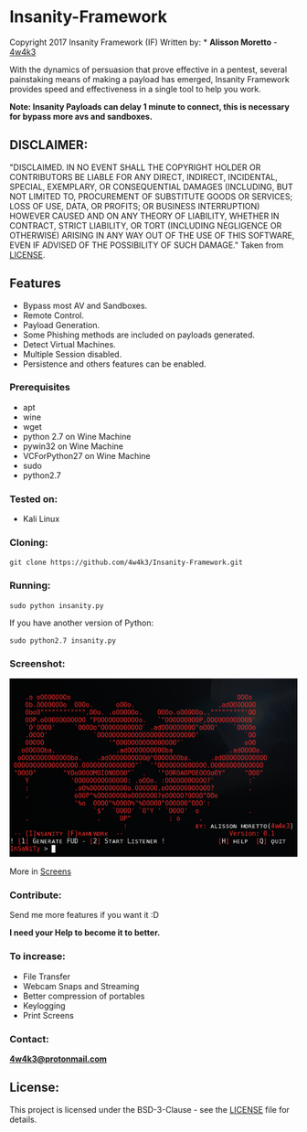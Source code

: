 # Insanity-Framework
Copyright 2017 Insanity Framework (IF)
Written by: * **Alisson Moretto** - [4w4k3](https://github.com/4w4k3)

With the dynamics of persuasion that prove effective in a pentest, several painstaking means of making a payload has emerged, Insanity Framework provides speed and effectiveness in a single tool to help you work.

**Note: Insanity Payloads can delay 1 minute to connect, this is necessary for bypass more avs and sandboxes.**

## DISCLAIMER: 

"DISCLAIMED. IN NO EVENT SHALL THE COPYRIGHT HOLDER OR CONTRIBUTORS BE LIABLE
FOR ANY DIRECT, INDIRECT, INCIDENTAL, SPECIAL, EXEMPLARY, OR CONSEQUENTIAL
DAMAGES (INCLUDING, BUT NOT LIMITED TO, PROCUREMENT OF SUBSTITUTE GOODS OR
SERVICES; LOSS OF USE, DATA, OR PROFITS; OR BUSINESS INTERRUPTION) HOWEVER
CAUSED AND ON ANY THEORY OF LIABILITY, WHETHER IN CONTRACT, STRICT LIABILITY,
OR TORT (INCLUDING NEGLIGENCE OR OTHERWISE) ARISING IN ANY WAY OUT OF THE USE
OF THIS SOFTWARE, EVEN IF ADVISED OF THE POSSIBILITY OF SUCH DAMAGE."
Taken from [LICENSE](LICENSE).

## Features 

- Bypass most AV and Sandboxes.
- Remote Control.
- Payload Generation.
- Some Phishing methods are included on payloads generated.
- Detect Virtual Machines.
- Multiple Session disabled.
- Persistence and others features can be enabled.

### Prerequisites

* apt
* wine
* wget
* python 2.7 on Wine Machine
* pywin32 on Wine Machine
* VCForPython27 on Wine Machine
* sudo
* python2.7

### Tested on:

* Kali Linux

### Cloning:
```
git clone https://github.com/4w4k3/Insanity-Framework.git
```

### Running:
```
sudo python insanity.py
```

If you have another version of Python:

```
sudo python2.7 insanity.py
```

### Screenshot:
![Shot](https://github.com/4w4k3/Insanity-Framework/blob/master/Screens/shot.png)

More in [Screens](Screens)

### Contribute:
Send me more features if you want it :D

**I need your Help to become it to better.**

### To increase:
- File Transfer
- Webcam Snaps and Streaming
- Better compression of portables
- Keylogging
- Print Screens

### Contact:
**4w4k3@protonmail.com**

## License:

This project is licensed under the BSD-3-Clause - see the [LICENSE](LICENSE) file for details.
